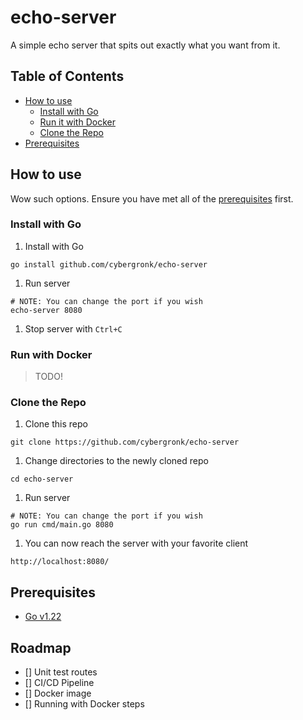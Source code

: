 # echo-server

A simple echo server that spits out exactly what you want from it.

## Table of Contents

- [How to use](#how-to-use)
  - [Install with Go](#install-with-go)
  - [Run it with Docker](#run-with-docker)
  - [Clone the Repo](#clone-the-repo)
- [Prerequisites](#prerequisites)

## How to use

Wow such options. Ensure you have met all of the [prerequisites](#prerequisites) first.

### Install with Go

1. Install with Go

```shell
go install github.com/cybergronk/echo-server
```

1. Run server

```shell
# NOTE: You can change the port if you wish
echo-server 8080
```

1. Stop server with `Ctrl+C`

### Run with Docker

> TODO!

### Clone the Repo

1. Clone this repo

```shell
git clone https://github.com/cybergronk/echo-server
```

1. Change directories to the newly cloned repo

```shell
cd echo-server
```

1. Run server

```shell
# NOTE: You can change the port if you wish
go run cmd/main.go 8080
```

1. You can now reach the server with your favorite client

```shell
http://localhost:8080/
```

## Prerequisites

- [Go v1.22](https://go.dev/dl/)

## Roadmap

- [] Unit test routes
- [] CI/CD Pipeline
- [] Docker image
- [] Running with Docker steps
